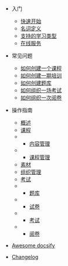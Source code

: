 * 入门

  * [快速开始](zh-cn/quickstart.md)
  * [名词定义](zh-cn/definitions.md)
  * [支持的学习类型](zh-cn/support-types.md)
  * [在线服务](zh-cn/support.md)

* 常见问题

  * [如何创建一个课程](zh-cn/configuration.md)
  * [如何创建一期培训](zh-cn/themes.md)
  * [如何创建题库](zh-cn/themes.md)
  * [如何组织一场考试](zh-cn/plugins.md)
  * [如何组织一次阅卷](zh-cn/plugins.md)

* 操作指南
  * [概述](zh-cn/dashboard.md)
  * [课程](zh-cn/deploy.md)
  * * [内容管理](zh-cn/deploy.md)
  * * [课程管理](zh-cn/deploy.md)
  * [素材](zh-cn/helpers.md)
  * [组织管理](zh-cn/vue.md)
  * [考试](zh-cn/cdn.md)
  * * [题库](zh-cn/deploy.md)
  * * [试卷](zh-cn/deploy.md)
  * * [考试](zh-cn/deploy.md)
  * * [阅卷](zh-cn/deploy.md)

* [Awesome docsify](zh-cn/awesome.md)
* [Changelog](zh-cn/changelog.md)